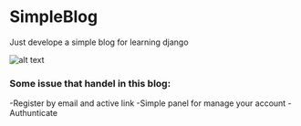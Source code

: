 # SimpleBlog
Just develope a simple blog for learning django


![alt text](https://imagizer.imageshack.com/img923/2043/3r81cH.png)


### Some issue that handel in this blog: ### 
   -Register by email and active link
   -Simple panel for manage your account
   -Authunticate 
